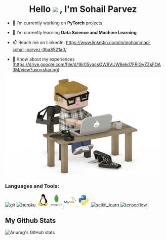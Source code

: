 <!DOCTYPE html>
<html lang="en">
<head>
    <meta charset="UTF-8">
    <meta http-equiv="X-UA-Compatible" content="IE=edge">
    <meta name="viewport" content="width=device-width, initial-scale=1.0">

<body>
     <h1 align='center'>Hello <img src="https://raw.githubusercontent.com/MartinHeinz/MartinHeinz/master/wave.gif" width="30px"> , I'm Sohail Parvez</h1>
<p align="left"> 

- 🔭 I’m currently working on **PyTorch** projects

- 🌱 I’m currently learning **Data Science and Machine Learning**

- 📫 Reach me on LinkedIn: https://www.linkedin.com/in/mohammad-sohail-parvez-0ba8521a0/

- 📄 Know about my experiences [https://drive.google.com/file/d/16r05vqcsOW9VUW8ekd7FRlGyZZsFOA3M/view?usp=sharing]
<img class="align" align="center" alt="GIF" src="https://github.com/Parvez13/Parvez13/blob/master/programming.gif?raw=true" width="500" height="320" />
<h3 align="left">Languages and Tools:</h3>
<p align="left">  <img src="https://www.vectorlogo.zone/logos/git-scm/git-scm-icon.svg" alt="git" width="40" height="40"/> </a> <a href="https://heroku.com" target="_blank" rel="noreferrer"> <img src="https://www.vectorlogo.zone/logos/heroku/heroku-icon.svg" alt="heroku" width="40" height="40"/> </a>  <a href="https://www.linux.org/" target="_blank" rel="noreferrer"> <img src="https://raw.githubusercontent.com/devicons/devicon/master/icons/linux/linux-original.svg" alt="linux" width="40" height="40"/> </a> <a href="https://www.mongodb.com/" target="_blank" rel="noreferrer"> <img src="https://raw.githubusercontent.com/devicons/devicon/master/icons/mongodb/mongodb-original-wordmark.svg" alt="mongodb" width="40" height="40"/> </a> <a href="https://www.mysql.com/" target="_blank" rel="noreferrer"> <img src="https://raw.githubusercontent.com/devicons/devicon/master/icons/mysql/mysql-original-wordmark.svg" alt="mysql" width="40" height="40"/> </a> <a  <a href="https://www.python.org" target="_blank" rel="noreferrer"> <img src="https://raw.githubusercontent.com/devicons/devicon/master/icons/python/python-original.svg" alt="python" width="40" height="40"/> </a> <a href="https://scikit-learn.org/" target="_blank" rel="noreferrer"> <img src="https://upload.wikimedia.org/wikipedia/commons/0/05/Scikit_learn_logo_small.svg" alt="scikit_learn" width="40" height="40"/> </a> <a href="https://www.tensorflow.org" target="_blank" rel="noreferrer"> <img src="https://www.vectorlogo.zone/logos/tensorflow/tensorflow-icon.svg" alt="tensorflow" width="40" height="40"/> </a> 





</p>

</body>
</html>
     
<h2> My Github Stats</h2>

![Anurag's GitHub stats](https://github-readme-stats.vercel.app/api?username=Parvez13&show_icons=true&theme=dark)

<!--


